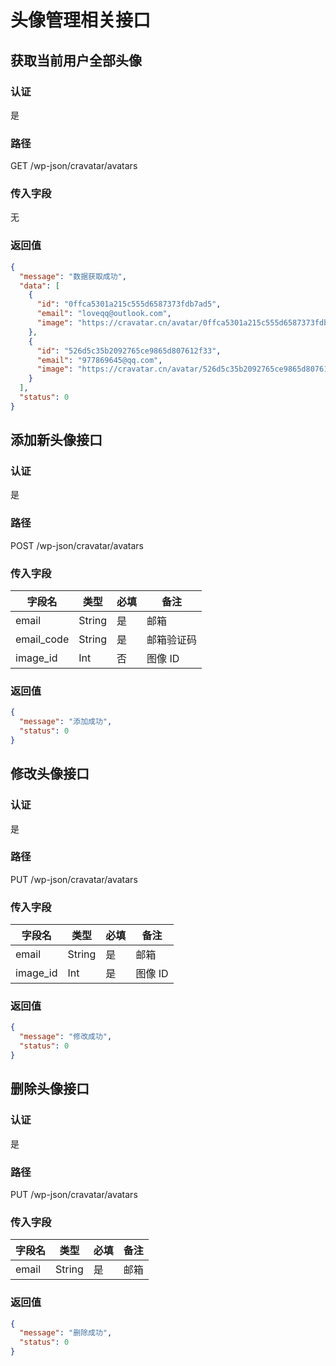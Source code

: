 # 头像管理相关接口

## 获取当前用户全部头像

### 认证

是

### 路径

GET /wp-json/cravatar/avatars

### 传入字段

无

### 返回值

```json
{
  "message": "数据获取成功",
  "data": [
    {
      "id": "0ffca5301a215c555d6587373fdb7ad5",
      "email": "loveqq@outlook.com",
      "image": "https://cravatar.cn/avatar/0ffca5301a215c555d6587373fdb7ad5?s=400&r=G&d=mp"
    },
    {
      "id": "526d5c35b2092765ce9865d807612f33",
      "email": "977869645@qq.com",
      "image": "https://cravatar.cn/avatar/526d5c35b2092765ce9865d807612f33?s=400&r=G&d=mp"
    }
  ],
  "status": 0
}
```

## 添加新头像接口

### 认证

是

### 路径

POST /wp-json/cravatar/avatars

### 传入字段

| 字段名        | 类型     | 必填  | 备注    |
|------------|--------|-----|-------|
| email      | String | 是   | 邮箱    |
| email_code | String | 是   | 邮箱验证码 |
| image_id   | Int    | 否   | 图像 ID |

### 返回值

```json
{
  "message": "添加成功",
  "status": 0
}
```

## 修改头像接口

### 认证

是

### 路径

PUT /wp-json/cravatar/avatars

### 传入字段

| 字段名        | 类型     | 必填  | 备注    |
|------------|--------|-----|-------|
| email      | String | 是   | 邮箱    |
| image_id   | Int    | 是   | 图像 ID |

### 返回值

```json
{
  "message": "修改成功",
  "status": 0
}
```

## 删除头像接口

### 认证

是

### 路径

PUT /wp-json/cravatar/avatars

### 传入字段

| 字段名        | 类型     | 必填  | 备注    |
|------------|--------|-----|-------|
| email      | String | 是   | 邮箱    |

### 返回值

```json
{
  "message": "删除成功",
  "status": 0
}
```
